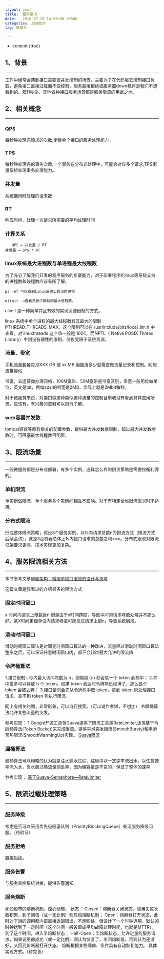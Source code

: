 ```yaml
---
layout: post
title:  服务限流
date:   2018-07-28 14:50:00 +0800
categories: 后端技术
tag: 微服务

---
```



* content
{:toc}

## 1、背景
--------


工作中经常会遇到接口需要做并发控制的场景，主要为了在代码层去控制接口负载，避免接口直接过载而不受控制，服务直接拒绝或服务器down机将是我们不想看到的。双11秒杀、其他各种接口服务场景都是服务限流的用武之地。


## 2、相关概念
--------

### QPS
每秒钟处理完请求的次数,衡量单个接口的服务处理能力。

### TPS
每秒钟处理完的事务次数,一个事务在分布式处理中，可能会对应多个请求,TPS衡量系统处理事务处理能力。

### 并发量
系统能同时处理的请求数

### RT
响应时间，处理一次请求所需要的平均处理时间

### 计算关系

```
   QPS = 并发量 / RT
并发量 = QPS * RT
```

### linux系统最大进程数与单进程最大线程数

为了充分了解我们开发的程序服务的负载能力，对于部署程序的linux等系统支持的进程数和线程数应该有所了解。


```
ps -ef 可以看到Linux系统上启动的进程
```

```
ulimit -u查看系统中限制的最大进程数。

```
ulimit 是一种简单并且有效的实现资源限制的方式。

linux 系统中单个进程的最大线程数有其最大的限制 PTHREAD_THREADS_MAX，这个限制可以在 /usr/include/bits/local_lim.h 中查看，对 linuxthreads 这个值一般是 1024，而NPTL（ Native POSIX Thread Library）中则没有硬性的限制，仅仅受限于系统资源。


### 流量、带宽
手机流量套餐每月XXX GB 或 xx MB,而能用多少就需要做流量记录和控制。网络流量类似

带宽，去运营商办理网络，100M宽带、50M宽带是带宽区别，带宽一般用位做单位，英文是bit，例如adsl的带宽是2MB，实际上就是2Mbit每秒。

对于微服务来说，对接口做这种类似这种流量的控制目前我没有看到具体应用场景，应该有，有兴趣的童鞋可以自行了解。

### web容器并发数

tomcat容器等都有相关的配置参数，提供最大并发数据限制，超过最大并发数参数时，可阻塞最大线程数目配置。


## 3、限流场景
-------

一般微服务都是分布式部署，有多个实例，选择怎么样的限流策略是需要权衡利弊的。
### 单机限流
单实例做限流，单个服务多个实例间相互不影响。对于有特定全局限流需求时不适用。

### 分布式限流
形成整体限流策略，假设3个服务实例，以1s内请求总数n为限流方式（限流方式后续会讲），就是3台机器总体上1s内接口请求的总数之和<=n。分布式限流对限流框架要求更高，技术实现更加复杂。


## 4、服务限流相关方法
-------
本节参考文章[聊聊架构：微服务接口限流的设计与思考](https://mp.weixin.qq.com/s/EwnlULiu6-lMxyMeIjySNg)

这篇文章是我看过的介绍最多的限流方式

### 固定时间窗口
x 时间内请求上限数目n
但是由于x时间跨度，导致中间的请求峰值处理并不那么好。某X时间更细单位内请求峰值可能高过请求上限n，导致系统崩溃。

### 滑动时间窗口
滑动时间窗口算法是对固定时间窗口算法的一种改进，流量经过滑动时间窗口算法整形之后，可以保证任意时间窗口内，都不会超过最大允许的限流值

### 令牌桶算法

1.接口限制 t 秒内最大访问次数为 n，则每隔 t/n 秒会放一个 token 到桶中；
2.桶中最多可以存放 b 个 token，如果 token 到达时令牌桶已经满了，那么这个 token 会被丢弃；
3.接口请求会先从令牌桶中取 token，拿到 token 则处理接口请求，拿不到 token 则执行限流。

网上有相关的图，非常形象，可以自行搜索。（可以说作者懒，不想加）
令牌桶算法允许某些流量的突发。

参考实现：
1.Google开源工具包Guava提供了限流工具类RateLimiter,该类基于令牌桶算法(Token Bucket)来完成限流。提供平滑突发限流(SmoothBursty)和平滑预热限流(SmoothWarmingUp)实现。
[Guava限流](https://www.cnblogs.com/haoxinyue/p/6792309.html)


### 漏桶算法

漏桶算法可以粗略的认为就是注水漏水过程，往桶中以一定速率流出水，以任意速率流入水，当水超过桶流量则丢弃，因为桶容量是不变的，保证了整体的速率

参考实现：
[基于Guava-Semaphore—RateLimiter](https://blog.csdn.net/mengxpfighting/article/details/)


## 5、限流过载处理策略
------
### 服务降级
考虑是否可以采用优先级阻塞队列（PriorityBlockingQueue）处理服务降级问题。（待验证）

### 服务拒绝
直接拒绝。

### 服务告警
与服务监控系统对接，提供告警通知。

### 服务熔断
犹如股市的熔断机制，惊心动魄。
状态：
Closed：熔断器关闭状态，调用失败次数积累，到了阈值（或一定比例）则启动熔断机制；
Open：熔断器打开状态，此时对下游的调用都内部直接返回错误，不走网络，但设计了一个时钟选项，默认的时钟达到了一定时间（这个时间一般设置成平均故障处理时间，也就是MTTR），到了这个时间，进入半熔断状态；
Half-Open：半熔断状态，允许定量的服务请求，如果调用都成功（或一定比例）则认为恢复了，关闭熔断器，否则认为还没好，又回到熔断器打开状态。
熔断根据某些阈值、条件具有自动恢复能力。
具体实现方式。（待完善）


